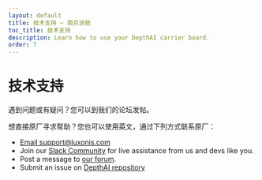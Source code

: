 ```yaml
---
layout: default
title: 技术支持 ~ 南京派驰
toc_title: 技术支持
description: Learn how to use your DepthAI carrier board.
order: 7
---
```


# 技术支持

遇到问题或有疑问？您可以到我们的论坛发帖。

想直接原厂寻求帮助？您也可以使用英文，通过下列方式联系原厂：

* [Email support@luxonis.com](mailto:support@luxonis.com)
* Join our [Slack Community]({{site.slack_url}}) for live assistance from us and devs like you.
* Post a message to [our forum](https://discuss.luxonis.com/).
* Submit an issue on [DepthAI repository](https://github.com/luxonis/depthai)
